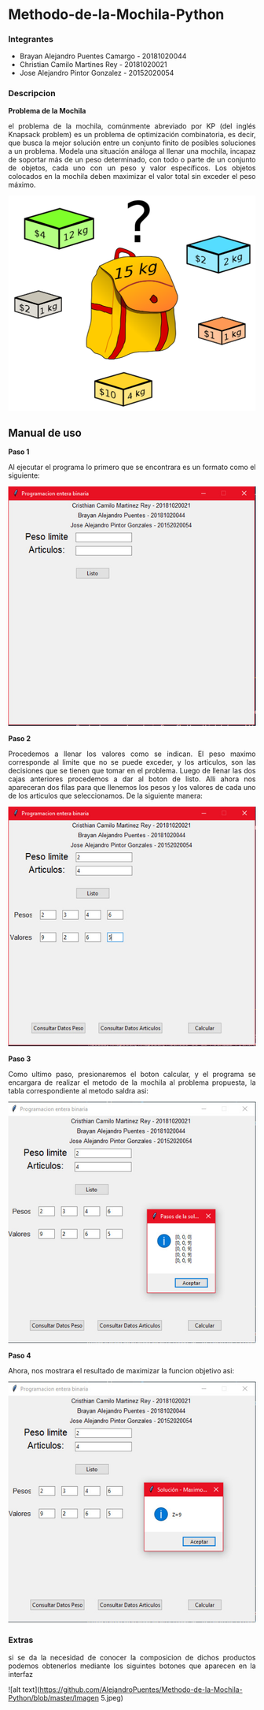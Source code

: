 # Methodo-de-la-Mochila-Python

### Integrantes
- Brayan Alejandro Puentes Camargo - 20181020044
- Christian Camilo Martines Rey    - 20181020021
- Jose Alejandro Pintor Gonzalez   - 20152020054

### Descripcion

**Problema de la Mochila**
<p align= "Justify">el problema de la mochila, comúnmente abreviado por KP (del inglés Knapsack problem) es un problema de optimización combinatoria, es decir, que busca la mejor solución entre un conjunto finito de posibles soluciones a un problema. Modela una situación análoga al llenar una mochila, incapaz de soportar más de un peso determinado, con todo o parte de un conjunto de objetos, cada uno con un peso y valor específicos. Los objetos colocados en la mochila deben maximizar el valor total sin exceder el peso máximo.<p/> 

![alt text](https://github.com/AlejandroPuentes/Methodo-de-la-Mochila-Python/blob/master/mochila.png)

## Manual de uso

**Paso 1**

<p align= "Justify">Al ejecutar el programa lo primero que se encontrara es un formato como el siguiente:<p/>


![alt text](https://github.com/AlejandroPuentes/Methodo-de-la-Mochila-Python/blob/master/Imagen1.jpeg)


**Paso 2**

<p align= "Justify">Procedemos a llenar los valores como se indican. El peso maximo corresponde al limite que no se puede exceder, y los articulos, son las decisiones que se tienen que tomar en el problema. Luego de llenar las dos cajas anteriores procedemos a dar al boton de listo. Alli ahora nos apareceran dos filas para que llenemos los pesos y los valores de cada uno de los articulos que seleccionamos. De la siguiente manera:<p/> 


![alt text](https://github.com/AlejandroPuentes/Methodo-de-la-Mochila-Python/blob/master/Imagen2.jpeg) 

**Paso 3**

<p align= "Justify">Como ultimo paso, presionaremos el boton calcular, y el programa se encargara de realizar el metodo de la mochila al problema propuesta, la tabla correspondiente al metodo saldra asi:<p/>


![alt text](https://github.com/AlejandroPuentes/Methodo-de-la-Mochila-Python/blob/master/Imagen3.jpeg) 

**Paso 4**

<p align= "Justify">Ahora, nos mostrara el resultado de maximizar la funcion objetivo asi:<p/>


![alt text](https://github.com/AlejandroPuentes/Methodo-de-la-Mochila-Python/blob/master/Imagen4.jpeg) 

### Extras

<p align= "Justify">si se da la necesidad de conocer la composicion de dichos productos podemos obtenerlos mediante los siguintes botones que aparecen en la interfaz<p/> 

![alt text](https://github.com/AlejandroPuentes/Methodo-de-la-Mochila-Python/blob/master/Imagen 5.jpeg) 

